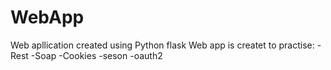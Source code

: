 # WebApp
Web apllication created using Python flask
Web app is createt to practise:
-Rest
-Soap
-Cookies
-seson
-oauth2
